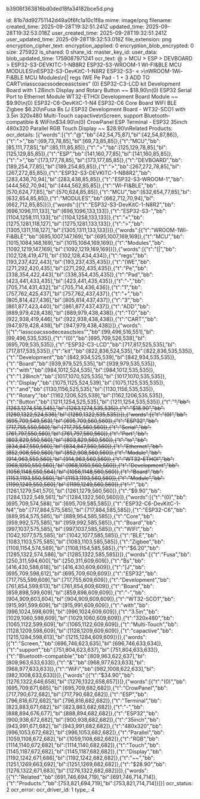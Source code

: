 b3906f363816bd0ded18fa34182bce5d.png

id: 81b7dd92751142d49a0f6fc1a10c1f8a
mime: image/png
filename: 
created_time: 2025-09-28T19:32:51.241Z
updated_time: 2025-09-28T19:32:53.018Z
user_created_time: 2025-09-28T19:32:51.241Z
user_updated_time: 2025-09-28T19:32:53.018Z
file_extension: png
encryption_cipher_text: 
encryption_applied: 0
encryption_blob_encrypted: 0
size: 275922
is_shared: 0
share_id: 
master_key_id: 
user_data: 
blob_updated_time: 1759087971241
ocr_text: @ > MCU > ESP > DEVBOARD > ESP32-S3-DEVKITC-1-NB8R2 ESP32-S3-WROOM-1 WI-FI&BLE MCU MODULES\nESP32-S3-DevKitC-1-N8R2 ESP32-S3- « >\nWROOM-1Wi-Fi&BLE MCU Modules\n[| regs (WE Pe Pad - 1 + 3 ADD TO CART\nlasscoacssodeceasctsies” (0) ESP32-C3-LCD kit Development Board with 1.28inch Display and Rotary Button ~~ $18.90\n(0) ESP32 Serial Port to Ethernet Module WT32-ETHOI Development Board Module ~~ $9.90\n(0) ESP32-C6-DevKitC-1-N4 ESP32-C6 Core Board WIFI BLE Zigbee $6.20\nFusa Bs [J ESP32 Development Board - WT32-SCO1 with 3.5in 320x480 Multi-Touch capactive\nScreen, support Bluetooth-compatible & WiFi\n$34.90\n(0) CrowPanel ESP Terminal - ESP32 35inch 480x320 Parallel RGB Touch Display ~~ $28.90\nRelated Products:
ocr_details: [{"words":[{"t":"@","bb":[42,54,75,87],"bl":[42,54,87,86]},{"t":">","bb":[69,73,78,85],"bl":[69,73,85,85]},{"t":"MCU","bb":[85,111,77,85],"bl":[85,111,85,85]},{"t":">","bb":[125,129,78,85],"bl":[125,129,85,85]},{"t":"ESP","bb":[141,160,77,85],"bl":[141,160,85,85]},{"t":">","bb":[173,177,78,85],"bl":[173,177,85,85]},{"t":"DEVBOARD","bb":[189,254,77,85],"bl":[189,254,85,85]},{"t":">","bb":[267,272,78,85],"bl":[267,272,85,85]},{"t":"ESP32-S3-DEVKITC-1-NB8R2","bb":[283,438,70,94],"bl":[283,438,85,85]},{"t":"ESP32-S3-WROOM-1","bb":[444,562,70,94],"bl":[444,562,85,85]},{"t":"WI-FI&BLE","bb":[570,624,77,85],"bl":[570,624,85,85]},{"t":"MCU","bb":[632,654,77,85],"bl":[632,654,85,85]},{"t":"MODULES","bb":[662,712,70,94],"bl":[662,712,85,85]}]},{"words":[{"t":"ESP32-S3-DevKitC-1-N8R2","bb":[696,1096,111,133],"bl":[696,1096,133,133]},{"t":"ESP32-S3-","bb":[1104,1258,111,133],"bl":[1104,1258,133,133]},{"t":"«","bb":[1275,1281,118,127],"bl":[1275,1281,133,133]},{"t":">","bb":[1305,1311,118,127],"bl":[1305,1311,133,133]}]},{"words":[{"t":"WROOM-1Wi-Fi&BLE","bb":[695,1007,147,169],"bl":[695,1007,169,169]},{"t":"MCU","bb":[1015,1084,148,169],"bl":[1015,1084,169,169]},{"t":"Modules","bb":[1092,1219,147,169],"bl":[1092,1219,169,169]}]},{"words":[{"t":"[|","bb":[102,128,419,471],"bl":[102,128,434,434]},{"t":"regs","bb":[193,237,422,443],"bl":[193,237,435,435]},{"t":"(WE","bb":[271,292,420,435],"bl":[271,292,435,435]},{"t":"Pe","bb":[338,354,422,443],"bl":[338,354,435,435]},{"t":"Pad","bb":[423,441,433,435],"bl":[423,441,435,435]},{"t":"-","bb":[705,714,431,432],"bl":[705,714,436,436]},{"t":"1","bb":[757,762,425,437],"bl":[757,762,437,437]},{"t":"+","bb":[805,814,427,436],"bl":[805,814,437,437]},{"t":"3","bb":[861,877,423,440],"bl":[861,877,437,437]},{"t":"ADD","bb":[889,979,428,438],"bl":[889,979,438,438]},{"t":"TO","bb":[922,938,419,446],"bl":[922,938,438,438]},{"t":"CART","bb":[947,979,428,438],"bl":[947,979,438,438]}]},{"words":[{"t":"lasscoacssodeceasctsies”","bb":[99,496,516,551],"bl":[99,496,535,535]},{"t":"(0)","bb":[695,709,526,538],"bl":[695,709,535,535]},{"t":"ESP32-C3-LCD","bb":[717,817,525,535],"bl":[717,817,535,535]},{"t":"kit","bb":[822,836,524,535],"bl":[822,836,535,535]},{"t":"Development","bb":[842,934,525,539],"bl":[842,934,535,535]},{"t":"Board","bb":[939,979,525,535],"bl":[939,979,535,535]},{"t":"with","bb":[984,1012,524,535],"bl":[984,1012,535,535]},{"t":"1.28inch","bb":[1017,1070,525,535],"bl":[1017,1070,535,535]},{"t":"Display","bb":[1075,1125,524,539],"bl":[1075,1125,535,535]},{"t":"and","bb":[1130,1156,525,535],"bl":[1130,1156,535,535]},{"t":"Rotary","bb":[1162,1206,525,539],"bl":[1162,1206,535,535]},{"t":"Button","bb":[1211,1254,525,535],"bl":[1211,1254,535,535]},{"t":"~~","bb":[1263,1274,516,545],"bl":[1263,1274,535,535]},{"t":"$18.90","bb":[1280,1322,524,536],"bl":[1280,1322,535,535]}]},{"words":[{"t":"(0)","bb":[695,709,549,563],"bl":[695,709,560,560]},{"t":"ESP32","bb":[717,755,550,560],"bl":[717,755,560,560]},{"t":"Serial","bb":[761,797,550,560],"bl":[761,797,560,560]},{"t":"Port","bb":[803,829,550,560],"bl":[803,829,560,560]},{"t":"to","bb":[834,847,550,560],"bl":[834,847,560,560]},{"t":"Ethernet","bb":[852,908,550,560],"bl":[852,908,560,560]},{"t":"Module","bb":[914,963,550,560],"bl":[914,963,560,560]},{"t":"WT32-ETHOI","bb":[968,1050,550,560],"bl":[968,1050,560,560]},{"t":"Development","bb":[1056,1148,550,564],"bl":[1056,1148,560,560]},{"t":"Board","bb":[1153,1193,550,560],"bl":[1153,1193,560,560]},{"t":"Module","bb":[1199,1249,550,560],"bl":[1199,1249,560,560]},{"t":"~~","bb":[1261,1279,541,570],"bl":[1261,1279,560,560]},{"t":"$9.90","bb":[1284,1322,549,561],"bl":[1284,1322,560,560]}]},{"words":[{"t":"(0)","bb":[695,709,574,588],"bl":[695,709,585,585]},{"t":"ESP32-C6-DevKitC-1-N4","bb":[717,884,575,585],"bl":[717,884,585,585]},{"t":"ESP32-C6","bb":[889,954,575,585],"bl":[889,954,585,585]},{"t":"Core","bb":[959,992,575,585],"bl":[959,992,585,585]},{"t":"Board","bb":[997,1037,575,585],"bl":[997,1037,585,585]},{"t":"WIFI","bb":[1042,1077,575,585],"bl":[1042,1077,585,585]},{"t":"BLE","bb":[1083,1103,575,585],"bl":[1083,1103,585,585]},{"t":"Zigbee","bb":[1108,1154,574,589],"bl":[1108,1154,585,585]},{"t":"$6.20","bb":[1285,1322,574,586],"bl":[1285,1322,585,585]}]},{"words":[{"t":"Fusa","bb":[250,311,594,600],"bl":[250,311,609,609]},{"t":"Bs","bb":[416,430,588,618],"bl":[416,430,609,609]},{"t":"[J","bb":[695,709,598,612],"bl":[695,709,609,609]},{"t":"ESP32","bb":[717,755,599,609],"bl":[717,755,609,609]},{"t":"Development","bb":[761,854,599,613],"bl":[761,854,609,609]},{"t":"Board","bb":[859,898,599,609],"bl":[859,898,609,609]},{"t":"-","bb":[904,909,603,604],"bl":[904,909,609,609]},{"t":"WT32-SCO1","bb":[915,991,599,609],"bl":[915,991,609,609]},{"t":"with","bb":[996,1024,598,609],"bl":[996,1024,609,609]},{"t":"3.5in","bb":[1029,1060,598,609],"bl":[1029,1060,609,609]},{"t":"320x480","bb":[1065,1122,599,609],"bl":[1065,1122,609,609]},{"t":"Multi-Touch","bb":[1128,1209,598,609],"bl":[1128,1209,609,609]},{"t":"capactive","bb":[1215,1284,598,613],"bl":[1215,1284,609,609]}]},{"words":[{"t":"Screen,","bb":[696,746,623,635],"bl":[696,746,633,634]},{"t":"support","bb":[751,804,623,637],"bl":[751,804,633,633]},{"t":"Bluetooth-compatible","bb":[809,963,622,637],"bl":[809,963,633,633]},{"t":"&","bb":[968,977,623,633],"bl":[968,977,633,633]},{"t":"WiFi","bb":[982,1008,622,633],"bl":[982,1008,633,633]}]},{"words":[{"t":"$34.90","bb":[1276,1322,646,658],"bl":[1276,1322,658,657]}]},{"words":[{"t":"(0)","bb":[695,709,671,685],"bl":[695,709,682,682]},{"t":"CrowPanel","bb":[717,790,672,682],"bl":[717,790,682,682]},{"t":"ESP","bb":[796,818,672,682],"bl":[796,818,682,682]},{"t":"Terminal","bb":[823,883,671,682],"bl":[823,883,682,682]},{"t":"-","bb":[888,894,676,677],"bl":[888,894,682,682]},{"t":"ESP32","bb":[900,938,672,682],"bl":[900,938,682,682]},{"t":"35inch","bb":[943,991,671,682],"bl":[943,991,682,682]},{"t":"480x320","bb":[996,1053,672,682],"bl":[996,1053,682,682]},{"t":"Parallel","bb":[1059,1108,672,682],"bl":[1059,1108,682,682]},{"t":"RGB","bb":[1114,1140,672,682],"bl":[1114,1140,682,682]},{"t":"Touch","bb":[1145,1187,672,682],"bl":[1145,1187,682,682]},{"t":"Display","bb":[1192,1242,671,686],"bl":[1192,1242,682,682]},{"t":"~~","bb":[1251,1269,663,692],"bl":[1251,1269,682,682]},{"t":"$28.90","bb":[1276,1322,671,683],"bl":[1276,1322,682,682]}]},{"words":[{"t":"Related","bb":[691,746,694,719],"bl":[691,746,714,714]},{"t":"Products:","bb":[753,821,694,719],"bl":[753,821,714,714]}]}]
ocr_status: 2
ocr_error: 
ocr_driver_id: 1
type_: 4